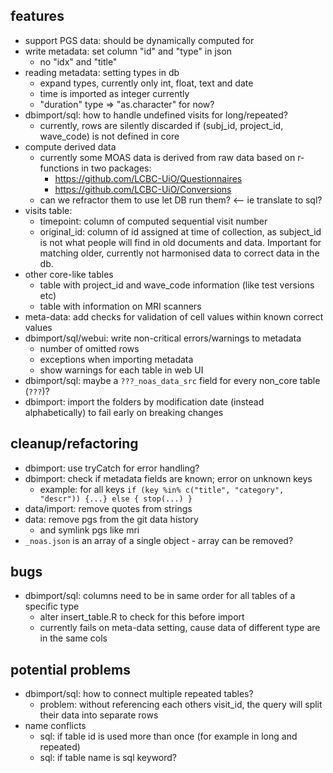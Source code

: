 
## features
  * support PGS data: should be dynamically computed for 
  * write metadata: set column "id" and "type" in json 
    * no "idx" and "title"
  * reading metadata: setting types in db 
    * expand types, currently only int, float, text and date
    * time is imported as integer currently
    * "duration" type => "as.character" for now?
  * dbimport/sql: how to handle undefined visits for long/repeated?
    * currently, rows are silently discarded if (subj_id, project_id, wave_code) is not defined in core
  * compute derived data
    * currently some MOAS data is derived from raw data based on r-functions in two packages:
      * https://github.com/LCBC-UiO/Questionnaires
      * https://github.com/LCBC-UiO/Conversions
    * can we refractor them to use let DB run them? <-- ie translate to sql?
  * visits table:
    * timepoint: column of computed sequential visit number
    * original_id: column of id assigned at time of collection, as subject_id is not what people will find in old documents and data. Important for matching older, currently not harmonised data to correct data in the db.
  * other core-like tables
    * table with project_id and wave_code information (like test versions etc)
    * table with information on MRI scanners
  * meta-data: add checks for validation of cell values within known correct values
  * dbimport/sql/webui: write non-critical errors/warnings to metadata
    * number of omitted rows
    * exceptions when importing metadata
    * show warnings for each table in web UI
  * dbimport/sql: maybe a `???_noas_data_src` field for every non_core table (`???`)? 
  * dbimport: import the folders by modification date (instead alphabetically) to fail early on breaking changes

## cleanup/refactoring
  * dbimport: use tryCatch for error handling?
  * dbimport: check if metadata fields are known; error on unknown keys
    * example: for all keys `if (key %in% c("title", "category", "descr")) {...} else { stop(...) }`
  * data/import: remove quotes from strings 
  * data: remove pgs from the git data history
    * and symlink pgs like mri
  * `_noas.json` is an array of a single object - array can be removed?

## bugs
  * dbimport/sql: columns need to be in same order for all tables of a specific type
    * alter insert_table.R to check for this before import
    * currently fails on meta-data setting, cause data of different type are in the same cols
 
## potential problems
  * dbimport/sql: how to connect multiple repeated tables?
    * problem: without referencing each others visit_id, the query will split their data into separate rows
  * name conflicts
    * sql: if table id is used more than once (for example in long and repeated)
    * sql: if table name is sql keyword?
 
